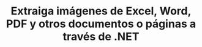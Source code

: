 ---
############################# Static ############################
layout: "auto-gen-gist"
draft: false
path: "es/parser/java/extract/image/txt/"
otherformats: DOC DOT DOCX DOCM DOTX DOTM TXT OTT RTF PDF XHTML MHTML MD XML EPUB FB2 CHM XLS XLT XLSX XLSM XLSB XLTX XLTM ODS CSV OTS XLA XLAM PPT PPTX  PPS POT PPSX PPTM POTX PPSM ODP OTP PST OST EML EMLX MSG ONE 

############################# Head ############################
head_title: "Extraiga imágenes de Excel, Word, PDF y otros documentos o páginas a través de .NET "
head_description: "Extraiga imágenes de Excel, Word, PDF y otros documentos o páginas a través de .NET"

############################# Header ############################
title: "Extraiga imágenes de Excel, Word, PDF y otros documentos o páginas a través de .NET"
description: "GroupDocs.Parser .NET API permite a los programadores extraer imágenes de documentos o páginas de documentos PDF, DOC, DOCX, PPT, PPTX, EML, MSG, XLS, XLSX, CSV, ODT, RTF y EPUB."

######################### Download Button #######################
button:
    enable: true

############################# About ############################
about:
    enable: true
    title: "¿Cómo extraer imágenes de documentos o área de página a través de .NET?"
    content: |
       Las imágenes se pueden usar para entregar información de tal manera que no se pueda expresar con palabras. Las imágenes nos ayudan a captar la atención del usuario y explican conceptos difíciles con facilidad. A veces, mientras leíamos documentos, diarios o nos beneficiábamos de presentaciones, a menudo encontrábamos algunas imágenes fascinantes y queríamos descargarlas. GroupDocs.Parser para .NET es una potente API que ayuda a los usuarios a desarrollar aplicaciones útiles para extraer imágenes de diferentes tipos de documentos y guardarlas en PNG, JPEG, WebP, GIF, BMP y otros formatos. La API ha incluido soporte para la extracción de texto e imágenes de algunos de los formatos de archivo más utilizados, como PDF, correos electrónicos, libros electrónicos, formatos de Microsoft Office: Word (DOC, DOCX), PowerPoint (PPT, PPTX), Excel (XLS , XLSX), formatos de LibreOffice y muchos más. La API también es totalmente compatible con el análisis de documentos, la extracción de texto sin formato y estructurado, la búsqueda de texto por palabras clave, la extracción de metadatos o imágenes, contenedores y archivos adjuntos y mucho más.

############################# content ############################
steps:
    enable: true
    block:
    - title_left: "Extraiga imágenes de TXT Documentos a través de C# "
      content_left: |
       GroupDocs.Parser .NET API permite a los desarrolladores de software extraer imágenes de TXT documentos. El siguiente ejemplo de código C# .NET demuestra cómo extraer imágenes dentro de un documento TXT.

      title_right: "Cómo extraer imágenes a través de .NET"
      content_right: |
        * Cree una instancia de [Parser](https://apireference.groupdocs.com/parser/net/groupdocs.parser/parser)
        * compruebe si se admite la extracción de imágenes
        * Iterar sobre imágenes en el documento
        * Llamar al método [getImages](https://apireference.groupdocs.com/parser/net/groupdocs.parser/parser/methods/getimages) para extraer todas las imágenes de todo el documento.
        * Imprimir todas las imágenes

      gisthash: "6bc9e8fea228c9e1b99425b338bb0f00"
      gistfile: "images_extraction_form_documents.cs"

    - title_left: "Extracción de imágenes de la página del documento TXT a través de C#"
      content_left: |
       GroupDocs.Parser .NET permite a los desarrolladores de software extraer imágenes de la página de documentos TXT. El siguiente código C# .NET muestra cómo se puede lograr la extracción de imágenes dentro de un documento TXT.

      title_right: "Extraer imagen de archivo a través de .NET"
      content_right: |
        * Cree una instancia de [Parser](https://apireference.groupdocs.com/parser/net/groupdocs.parser/parser)
        * Verifique el documento para soporte de extracción de imágenes
        * Obtenga información del documento llamando a [GetDocumentInfo](https://apireference.groupdocs.com/parser/net/groupdocs.parser/parser/methods/getdocumentinfo)
        * Consultar documento por páginas existentes
        * Iterar sobre páginas e imprimir un número de página
        * Llame al método [getImages(Int32)](https://apireference.groupdocs.com/parser/net/groupdocs.parser.parser/getimages/methods/2) para extraer todas las imágenes de todo el documento.
        * Iterar sobre imágenes e imprimir las imágenes
     
      gisthash: "2000d476c202a688677f57a2fbd7ceab"
      gistfile: "images_extraction_form_documents_page.cs"
      
    - title_left: "Cómo extraer una imagen del área de la página de documentos TXT"
      content_left: |
       GroupDocs.Parser .NET API es totalmente compatible con la extracción de imágenes de documentos TXT usando un par de líneas de código .NET. El siguiente ejemplo de código .NET muestra cómo realizar la extracción de imágenes desde un área de página de documento TXT.

      title_right: "Extraiga imágenes de un área de página de archivo a través de .NET"
      content_right: |
        * Cree una instancia de [Parser](https://apireference.groupdocs.com/parser/net/groupdocs.parser/parser)
        * personalizar la creación de opciones que se pueden usar para la extracción de imágenes
        * Verifique el documento para soporte de extracción de imágenes
        * Extraiga imágenes de la esquina superior izquierda de una página llamando al método [getImages(options)](https://apireference.groupdocs.com/parser/net/groupdocs.parser.parser/getimages/methods/3) usando personalizar Opciones.
        * Iterar sobre imágenes e imprimir las imágenes
     
      gisthash: "ea6c6b8fa613384f1e7f637dabcb7bca"
      gistfile: "extract_images_form_documents_page_area.cs"

    - title_left: "Cómo extraer y guardar una imagen en un archivo a través de C# .NET"
      content_left: |
       GroupDocs.Parser .NET API permite a los desarrolladores de software extraer imágenes de un documento y guardarlas en un archivo con solo un par de líneas de código .NET. El siguiente ejemplo demuestra cómo realizar la extracción de imágenes de un documento TXT y guardar el contenido de la imagen en el archivo.

      title_right: "Guardar imágenes en un archivo a través de .NET"
      content_right: |
        * Crear una instancia de la clase [Parser](https://apireference.groupdocs.com/parser/net/groupdocs.parser/parser)
        * Extraer imágenes del documento
        * Llamar al método [getImages](https://apireference.groupdocs.com/parser/net/groupdocs.parser/parser/methods/getimages) para extraer todas las imágenes de todo el documento.
        * Verifique el documento para soporte de extracción de imágenes
        * Extraiga imágenes de la esquina superior izquierda de una página llamando al método [getImages(options)](https://apireference.groupdocs.com/parser/net/groupdocs.parser.parser/getimages/methods/3) usando personalizar Opciones.
        * opción Creación para guardar imágenes en formato PNG
        * Iterar sobre imágenes y guardar la imagen en el archivo PNG
     
      gisthash: "bc242d5ff4050564fa275858ffa7d34f"
      gistfile: "images_saving_to_files.cs"

    - title_left: "Requisitos del sistema"
      content_left: |
       GroupDocs.Parser para Java es compatible con todas las principales plataformas y sistemas operativos. Puede generar documentos en Microsoft Word, Excel, PowerPoint, Outlook, OpenOffice y más de 50 formatos. Para obtener una guía completa de requisitos del sistema, visite los requisitos del sistema antes de ejecutar el código a continuación, asegúrese de tener instalados los siguientes requisitos previos en su sistema:
         * Sistemas Operativos: Microsoft Windows, Linux, Mac OS
         * Compatibilidad con versiones de Java: J2SE 7.0 (1.7), J2SE 8.0 (1.8) o superior
         * Obtenga la última versión de GroupDocs.Parser Java API de GroupDocs [Repositorio](https://repository.groupdocs.com/webapp/#/artifacts/browse/tree/General/repo/com/groupdocs/groupdocs-parser)
        
      title_right: "Por qué usar GroupDocs.Parser"
      content_right: |
        * Extraiga un texto sin formato de cualquiera de los documentos admitidos.
        * Soporte de extracción de tabla de contenido
        * Extraiga texto formateado, metadatos, imágenes, contenedores y archivos adjuntos.
        * Análisis de documentos a través de plantillas definidas por el usuario.
        * Buscar texto usando palabras clave o expresiones regulares.
        * Soporte de extracción de texto estructurado
        * Extraiga la tabla de contenido para algunos formatos de documentos compatibles.
        * Analizar datos de formularios de documentos PDF.

demos:
    enable: true
        

more_formats:
    enable: true


back_to_top:
    enable: true
---